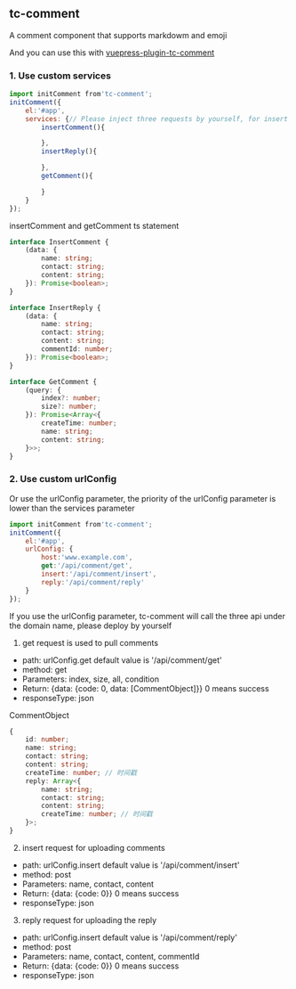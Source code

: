 ## tc-comment

A comment component that supports markdowm and emoji

And you can use this with [vuepress-plugin-tc-comment](https://github.com/theajack/vuepress-plugin-tc-comment)

### 1. Use custom services

```js
import initComment from'tc-comment';
initComment({
    el:'#app',
    services: {// Please inject three requests by yourself, for insert comments, insert comments and get comments
        insertComment(){

        },
        insertReply(){

        },
        getComment(){

        }
    }
});
```

insertComment and getComment ts statement

```ts
interface InsertComment {
    (data: {
        name: string;
        contact: string;
        content: string;
    }): Promise<boolean>;
}

interface InsertReply {
    (data: {
        name: string;
        contact: string;
        content: string;
        commentId: number;
    }): Promise<boolean>;
}

interface GetComment {
    (query: {
        index?: number;
        size?: number;
    }): Promise<Array<{
        createTime: number;
        name: string;
        content: string;
    }>>;
}
```

### 2. Use custom urlConfig

Or use the urlConfig parameter, the priority of the urlConfig parameter is lower than the services parameter

```js
import initComment from'tc-comment';
initComment({
    el:'#app',
    urlConfig: {
        host:'www.example.com',
        get:'/api/comment/get',
        insert:'/api/comment/insert',
        reply:'/api/comment/reply'
    }
});
```

If you use the urlConfig parameter, tc-comment will call the three api under the domain name, please deploy by yourself

1. get request is used to pull comments

- path: urlConfig.get default value is '/api/comment/get'
- method: get
- Parameters: index, size, all, condition
- Return: {data: {code: 0, data: [CommentObject]}} 0 means success
- responseType: json

CommentObject

```ts
{
    id: number;
    name: string;
    contact: string;
    content: string;
    createTime: number; // 时间戳
    reply: Array<{
        name: string;
        contact: string;
        content: string;
        createTime: number; // 时间戳
    }>;
}
```

2. insert request for uploading comments

- path: urlConfig.insert default value is '/api/comment/insert'
- method: post
- Parameters: name, contact, content
- Return: {data: {code: 0}} 0 means success
- responseType: json

3. reply request for uploading the reply

- path: urlConfig.insert default value is '/api/comment/reply'
- method: post
- Parameters: name, contact, content, commentId
- Return: {data: {code: 0}} 0 means success
- responseType: json
